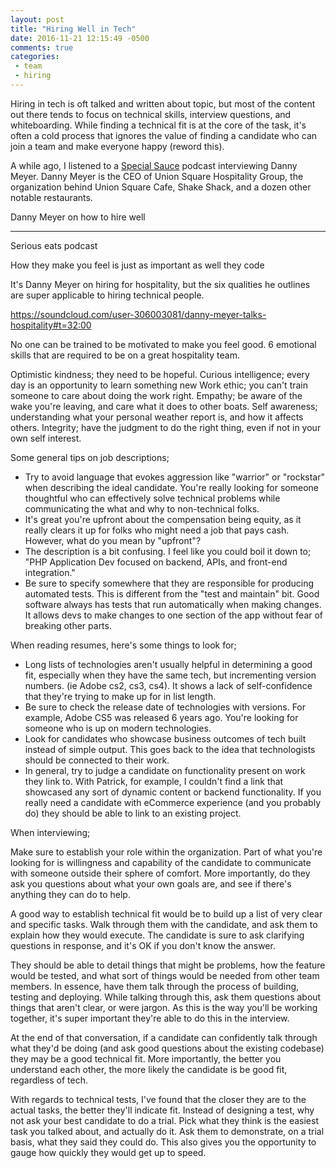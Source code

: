 ```yaml
---
layout: post
title: "Hiring Well in Tech"
date: 2016-11-21 12:15:49 -0500
comments: true
categories:
 - team
 - hiring
---
```


Hiring in tech is oft talked and written about topic, but most of the content
out there tends to focus on technical skills, interview questions, and
whiteboarding. While finding a technical fit is at the core of the task, it's
often a cold process that ignores the value of finding a candidate who can join
a team and make everyone happy (reword this).

A while ago, I listened to a [Special Sauce](http://www.seriouseats.com/tags/special%20sauce%20podcast)
podcast interviewing Danny Meyer. Danny Meyer is the CEO of Union Square
Hospitality Group, the organization behind Union Square Cafe, Shake Shack, and a
dozen other notable restaurants.

Danny Meyer on how to hire well
***********************
Serious eats podcast

How they make you feel is just as important as well they code

It's Danny Meyer on hiring for hospitality, but the six qualities he outlines are super applicable to hiring technical people.

https://soundcloud.com/user-306003081/danny-meyer-talks-hospitality#t=32:00

No one can be trained to be motivated to make you feel good. 6 emotional skills that are required to be on a great hospitality team.

Optimistic kindness; they need to be hopeful.
Curious intelligence; every day is an opportunity to learn something new
Work ethic; you can't train someone to care about doing the work right.
Empathy; be aware of the wake you're leaving, and care what it does to other boats.
Self awareness; understanding what your personal weather report is, and how it affects others.
Integrity; have the judgment to do the right thing, even if not in your own self interest.

Some general tips on job descriptions;

 - Try to avoid language that evokes aggression like "warrior" or "rockstar" when describing the ideal candidate. You're really looking for someone thoughtful who can effectively solve technical problems while communicating the what and why to non-technical folks.
 - It's great you're upfront about the compensation being equity, as it really clears it up for folks who might need a job that pays cash. However, what do you mean by "upfront"?
 - The description is a bit confusing. I feel like you could boil it down to; "PHP Application Dev focused on backend, APIs, and front-end integration."
 - Be sure to specify somewhere that they are responsible for producing automated tests. This is different from the "test and maintain" bit. Good software always has tests that run automatically when making changes. It allows devs to make changes to one section of the app without fear of breaking other parts.

When reading resumes, here's some things to look for;

 - Long lists of technologies aren't usually helpful in determining a good fit, especially when they have the same tech, but incrementing version numbers. (ie Adobe cs2, cs3, cs4). It shows a lack of self-confidence that they're trying to make up for in list length.
 - Be sure to check the release date of technologies with versions. For example, Adobe CS5 was released 6 years ago. You're looking for someone who is up on modern technologies.
 - Look for candidates who showcase business outcomes of tech built instead of
 simple output. This goes back to the idea that technologists should be connected to their work.
 - In general, try to judge a candidate on functionality present on work they link to. With Patrick, for example, I couldn't find a link that showcased any sort of dynamic content or backend functionality. If you really need a candidate with eCommerce experience (and you probably do) they should be able to link to an existing project.

When interviewing;

Make sure to establish your role within the organization. Part of what you're
looking for is willingness and capability of the candidate to communicate with
someone outside their sphere of comfort. More importantly, do they ask you
questions about what your own goals are, and see if there's anything they can do
to help.

A good way to establish technical fit would be to build up a list of very clear
and specific tasks. Walk through them with the candidate, and ask them to
explain how they would execute. The candidate is sure to ask clarifying
questions in response, and it's OK if you don't know the answer.


 They should be able to detail things that might be problems, how the
 feature would be tested, and what sort of things would be needed from other team members. In essence, have them talk through the process of building, testing and deploying. While talking through this, ask them questions about things that aren't clear, or were jargon. As this is the way you'll be working together, it's super important they're able to do this in the interview.

 At the end of that conversation, if a candidate can confidently talk through what they'd be doing (and ask good questions about the existing codebase) they may be a good technical fit. More importantly, the better you understand each other, the more likely the candidate is be good fit, regardless of tech.

 With regards to technical tests, I've found that the closer they are to the actual tasks, the better they'll indicate fit. Instead of designing a test, why not ask your best candidate to do a trial. Pick what they think is the easiest task you talked about, and actually do it. Ask them to demonstrate, on a trial basis, what they said they could do. This also gives you the opportunity to gauge how quickly they would get up to speed.







